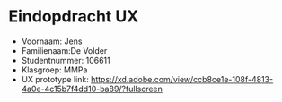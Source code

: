 # Eindopdracht UX

- Voornaam: Jens
- Familienaam:De Volder
- Studentnummer: 106611
- Klasgroep: MMPa
- UX prototype link: https://xd.adobe.com/view/ccb8ce1e-108f-4813-4a0e-4c15b7f4dd10-ba89/?fullscreen